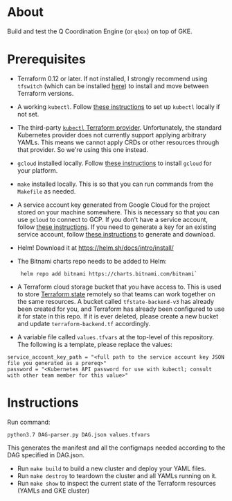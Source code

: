 # About

Build and test the Q Coordination Engine (or `qbox`) on top of GKE. 

# Prerequisites

 - Terraform 0.12 or later. If not installed, I strongly recommend using `tfswitch` (which can be installed [here](https://warrensbox.github.io/terraform-switcher/)) to install and move between Terraform versions.

 - A working `kubectl`. Follow [these instructions](https://kubernetes.io/docs/tasks/tools/install-kubectl/) to set up `kubectl` locally if not set. 

 - The third-party [`kubectl` Terraform provider](https://gavinbunney.github.io/terraform-provider-kubectl/docs/provider.html). Unfortunately, the standard Kubernetes provider does not currently support applying arbitrary YAMLs. This means we cannot apply CRDs or other resources through that provider. So we're using this one instead.

 - `gcloud` installed locally. Follow [these instructions](https://cloud.google.com/sdk/docs/downloads-interactive) to install `gcloud` for your platform.

 - `make` installed locally. This is so that you can run commands from the `Makefile` as needed. 

 - A service account key generated from Google Cloud for the project stored on your machine somewhere. This is necessary so that you can use `gcloud` to connect to GCP. If you don't have a service account, follow [these instructions](https://cloud.google.com/iam/docs/creating-managing-service-accounts). If you need to generate a key for an existing service account, follow [these instructions](https://cloud.google.com/iam/docs/creating-managing-service-account-keys) to generate and download.

 - Helm! Download it at https://helm.sh/docs/intro/install/

 - The Bitnami charts repo needs to be added to Helm: 
   ```
    helm repo add bitnami https://charts.bitnami.com/bitnami`
   ```

 - A Terraform cloud storage bucket that you have access to. This is used to store [Terraform state](https://www.terraform.io/docs/state/index.html) remotely so that teams can work together on the same resources. A bucket called `tfstate-backend-v3` has already been created for you, and Terraform has already been configured to use it for state in this repo. If it is ever deleted, please create a new bucket and update `terraform-backend.tf` accordingly.  


 - A variable file called `values.tfvars` at the top-level of this repository. The following is a template, please replace the values:

 ```
 service_account_key_path = "<full path to the service account key JSON file you generated as a prereq>"
 password = "<Kubernetes API password for use with kubectl; consult with other team member for this value>"
 ```

# Instructions
Run command:
```
python3.7 DAG-parser.py DAG.json values.tfvars
```
This generates the manifest and all the configmaps needed according to the DAG specified in DAG.json.

- Run `make build` to build a new cluster and deploy your YAML files.
- Run `make destroy` to teardown the cluster and all YAMLs running on it.
- Run `make show` to inspect the current state of the Terraform resources (YAMLs and GKE cluster)
